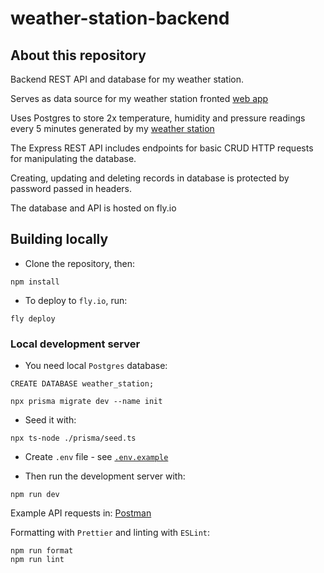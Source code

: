 # weather-station-backend

## About this repository

Backend REST API and database for my weather station.

Serves as data source for my weather station fronted [web app](https://github.com/Bladesheng/weather-station-frontend)

Uses Postgres to store 2x temperature, humidity and pressure readings every 5 minutes generated by my [weather station](https://github.com/Bladesheng/weather-station-V1)

The Express REST API includes endpoints for basic CRUD HTTP requests for manipulating the database.

Creating, updating and deleting records in database is protected by password passed in headers.

The database and API is hosted on fly.io

## Building locally

- Clone the repository, then:

```
npm install
```

- To deploy to `fly.io`, run:

```
fly deploy
```

### Local development server

- You need local `Postgres` database:

```
CREATE DATABASE weather_station;

npx prisma migrate dev --name init
```

- Seed it with:

```
npx ts-node ./prisma/seed.ts
```

- Create `.env` file - see [`.env.example`](https://github.com/Bladesheng/weather-station-backend/blob/main/.env.example)

- Then run the development server with:

```
npm run dev
```

Example API requests in: [Postman](https://www.postman.com/telecoms-operator-36486599/workspace/weather-station/request/24296961-8ced04cb-946c-4b14-909f-a094c9b36d4f)

Formatting with `Prettier` and linting with `ESLint`:

```
npm run format
npm run lint
```
